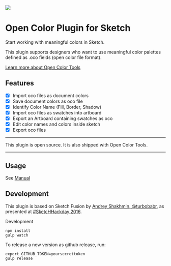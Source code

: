 ![](http://opencolor.tools/images/fb-open-color-tools.png)

# Open Color Plugin for Sketch

Start working with meaningful colors in Sketch.

This plugin supports designers who want to use meaningful color palettes defined as .oco fields (open color file format).

[Learn more about Open Color Tools](http://opencolor.tools)

## Features

- [x] Import oco files as document colors
- [x] Save document colors as oco file
- [x] Identify Color Name (Fill, Border, Shadow)
- [x] Import oco files as swatches into artboard
- [x] Export an Artboard containing swatches as oco
- [x] Edit color names and colors inside sketch
- [x] Export oco files

--------------------------------------------------------------------------------

This plugin is open source. It is also shipped with Open Color Tools.

--------------------------------------------------------------------------------

## Usage

See [Manual](MANUAL.md)

## Development

This plugin is based on Sketch Fusion by [Andrey Shakhmin, @turbobabr](https://github.com/turbobabr), as presented at [#SketcHHackday 2016](http://designtoolshackday.com).

Development

```
npm install
gulp watch
```

To release a new version as github release, run:

```
export GITHUB_TOKEN=yoursecrettoken
gulp release
```

